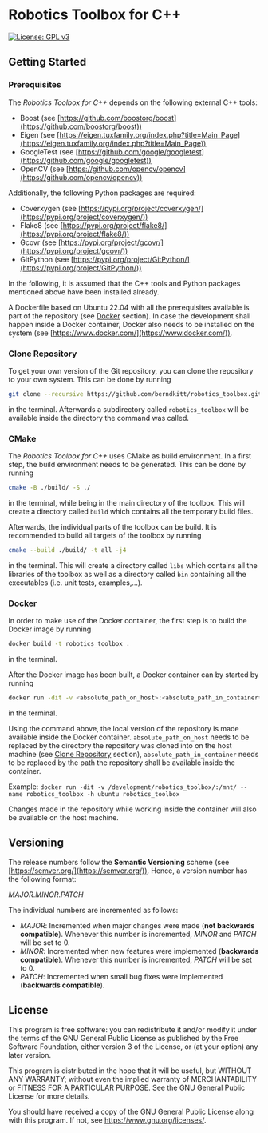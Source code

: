 # Robotics Toolbox for C++

[![License: GPL v3](https://img.shields.io/badge/License-GPLv3-blue.svg)](https://www.gnu.org/licenses/gpl-3.0)

## Getting Started

### Prerequisites

The *Robotics Toolbox for C++* depends on the following external C++ tools:

- Boost (see [https://github.com/boostorg/boost](https://github.com/boostorg/boost))
- Eigen (see [https://eigen.tuxfamily.org/index.php?title=Main_Page](https://eigen.tuxfamily.org/index.php?title=Main_Page))
- GoogleTest (see [https://github.com/google/googletest](https://github.com/google/googletest))
- OpenCV (see [https://github.com/opencv/opencv](https://github.com/opencv/opencv))

Additionally, the following Python packages are required:

- Coverxygen (see [https://pypi.org/project/coverxygen/](https://pypi.org/project/coverxygen/))
- Flake8 (see [https://pypi.org/project/flake8/](https://pypi.org/project/flake8/))
- Gcovr (see [https://pypi.org/project/gcovr/](https://pypi.org/project/gcovr/))
- GitPython (see [https://pypi.org/project/GitPython/](https://pypi.org/project/GitPython/))

In the following, it is assumed that the C++ tools and Python packages mentioned above have been installed already.

A Dockerfile based on Ubuntu 22.04 with all the prerequisites available is part of the repository (see [Docker](#docker) section). In case the development shall happen inside a Docker container, Docker also needs to be installed on the system (see [https://www.docker.com/](https://www.docker.com/)).

### Clone Repository

To get your own version of the Git repository, you can clone the repository to your own system. This can be done by running

```bash
git clone --recursive https://github.com/berndkitt/robotics_toolbox.git
```

in the terminal. Afterwards a subdirectory called `robotics_toolbox` will be available inside the directory the command was called.

### CMake

The *Robotics Toolbox for C++* uses CMake as build environment. In a first step, the build environment needs to be generated. This can be done by running

```bash
cmake -B ./build/ -S ./
```

in the terminal, while being in the main directory of the toolbox. This will create a directory called `build` which contains all the temporary build files.

Afterwards, the individual parts of the toolbox can be build. It is recommended to build all targets of the toolbox by running

```bash
cmake --build ./build/ -t all -j4
```

in the terminal. This will create a directory called `libs` which contains all the libraries of the toolbox as well as a directory called `bin` containing all the executables (i.e. unit tests, examples,...).

### Docker

In order to make use of the Docker container, the first step is to build the Docker image by running

```bash
docker build -t robotics_toolbox .
```

in the terminal.

After the Docker image has been built, a Docker container can by started by running

```bash
docker run -dit -v <absolute_path_on_host>:<absolute_path_in_container> --name robotics_toolbox -h ubuntu robotics_toolbox
```

in the terminal.

Using the command above, the local version of the repository is made available inside the Docker container. `absolute_path_on_host` needs to be replaced by the directory the repository was cloned into on the host machine (see [Clone Repository](#clone-repository) section), `absolute_path_in_container` needs to be replaced by the path the repository shall be available inside the container.

Example: `docker run -dit -v /development/robotics_toolbox/:/mnt/ --name robotics_toolbox -h ubuntu robotics_toolbox`

Changes made in the repository while working inside the container will also be available on the host machine.

## Versioning

The release numbers follow the **Semantic Versioning** scheme (see [https://semver.org/](https://semver.org/)). Hence, a version number has the following format:

*MAJOR*.*MINOR*.*PATCH*

The individual numbers are incremented as follows:

- *MAJOR*: Incremented when major changes were made (**not backwards compatible**). Whenever this number is incremented, *MINOR* and *PATCH* will be set to 0.
- *MINOR*: Incremented when new features were implemented (**backwards compatible**). Whenever this number is incremented, *PATCH* will be set to 0.
- *PATCH*: Incremented when small bug fixes were implemented (**backwards compatible**).

## License

This program is free software: you can redistribute it and/or modify it under the terms of the GNU General Public License as published by the Free Software Foundation, either version 3 of the License, or (at your option) any later version.

This program is distributed in the hope that it will be useful, but WITHOUT ANY WARRANTY; without even the implied warranty of MERCHANTABILITY or FITNESS FOR A PARTICULAR PURPOSE.  See the GNU General Public License for more details.

You should have received a copy of the GNU General Public License along with this program.  If not, see <https://www.gnu.org/licenses/>.
